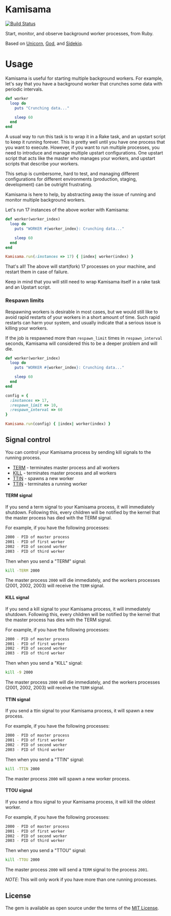 # Kamisama

[![Build Status](https://semaphoreci.com/api/v1/shiroyasha/kamisama/branches/master/badge.svg)](https://semaphoreci.com/shiroyasha/kamisama)

Start, monitor, and observe background worker processes, from Ruby.

Based on [Unicorn](), [God](), and [Sidekiq]().

# Usage

Kamisama is useful for starting multiple background workers. For example, let's
say that you have a background worker that crunches some data with periodic
intervals.

``` ruby
def worker
  loop do
    puts "Crunching data..."

    sleep 60
  end
end
```

A usual way to run this task is to wrap it in a Rake task, and an upstart script
to keep it running forever. This is pretty well until you have one process that
you want to execute. However, if you want to run multiple processes, you need to
introduce and manage multiple upstart configurations. One upstart script that
acts like the master who manages your workers, and upstart scripts that describe
your workers.

This setup is cumbersome, hard to test, and managing different configurations
for different environments (production, staging, development) can be outright
frustrating.

Kamisama is here to help, by abstracting away the issue of running and monitor
multiple background workers.

Let's run 17 instances of the above worker with Kamisama:

``` ruby
def worker(worker_index)
  loop do
    puts "WORKER #{worker_index}: Crunching data..."

    sleep 60
  end
end

Kamisama.run(:instances => 17) { |index| worker(index) }
```

That's all! The above will start(fork) 17 processes on your machine, and restart
them in case of failure.

Keep in mind that you will still need to wrap Kamisama itself in a rake task
and an Upstart script.

### Respawn limits

Respawning workers is desirable in most cases, but we would still like to avoid
rapid restarts of your workers in a short amount of time. Such rapid restarts
can harm your system, and usually indicate that a serious issue is killing
your workers.

If the job is respawned more than `respawn_limit` times in `respawn_interval`
seconds, Kamisama will considered this to be a deeper problem and will die.

``` ruby
def worker(worker_index)
  loop do
    puts "WORKER #{worker_index}: Crunching data..."

    sleep 60
  end
end

config = {
  :instances => 17,
  :respawn_limit => 10,
  :respawn_interval => 60
}

Kamisama.run(config) { |index| worker(index) }
```

## Signal control

You can control your Kamisama process by sending kill signals to the running
process.

- [TERM](#term-signal) - terminates master process and all workers
- [KILL](#kill-signal)  - terminates master process and all workers
- [TTIN](#ttin-signal) - spawns a new worker
- [TTIN](#ttou-signal) - terminates a running worker

#### TERM signal

If you send a term signal to your Kamisama process, it will immediately
shutdown. Following this, every children will be notified by the kernel that the
master process has died with the TERM signal.

For example, if you have the following processes:

``` bash
2000 - PID of master process
2001 - PID of first worker
2002 - PID of second worker
2003 - PID of third worker
```

Then when you send a "TERM" signal:

``` bash
kill -TERM 2000
```

The master process `2000` will die immediately, and the workers processes
(2001, 2002, 2003) will receive the `TERM` signal.

#### KILL signal

If you send a kill signal to your Kamisama process, it will immediately
shutdown. Following this, every children will be notified by the kernel that the
master process has dies with the TERM signal.

For example, if you have the following processes:

``` bash
2000 - PID of master process
2001 - PID of first worker
2002 - PID of second worker
2003 - PID of third worker
```

Then when you send a "KILL" signal:

``` bash
kill -9 2000
```

The master process `2000` will die immediately, and the workers processes
(2001, 2002, 2003) will receive the `TERM` signal.

#### TTIN signal

If you send a ttin signal to your Kamisama process, it will spawn a new process.

For example, if you have the following processes:

``` bash
2000 - PID of master process
2001 - PID of first worker
2002 - PID of second worker
2003 - PID of third worker
```

Then when you send a "TTIN" signal:

``` bash
kill -TTIN 2000
```

The master process `2000` will spawn a new worker process.

#### TTOU signal

If you send a ttou signal to your Kamisama process, it will kill the oldest
worker.

For example, if you have the following processes:

``` bash
2000 - PID of master process
2001 - PID of first worker
2002 - PID of second worker
2003 - PID of third worker
```

Then when you send a "TTOU" signal:

``` bash
kill -TTOU 2000
```

The master process `2000` will send a `TERM` signal to the process `2001`.

*NOTE*: This will only work if you have more than one running processes.

## License

The gem is available as open source under the terms of the
[MIT License](http://opensource.org/licenses/MIT).
